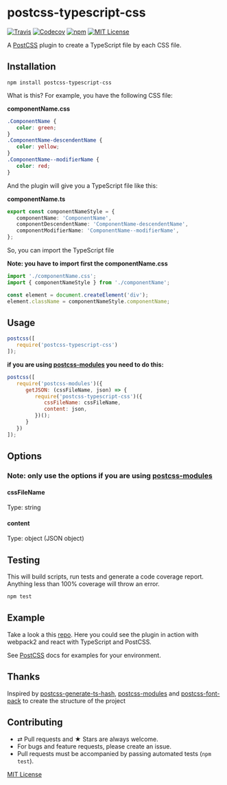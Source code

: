 # postcss-typescript-css

[![Travis](https://img.shields.io/travis/ezavile/postcss-typescript-css.svg?style=flat-square)](https://travis-ci.org/ezavile/postcss-typescript-css)
[![Codecov](https://img.shields.io/codecov/c/github/ezavile/postcss-typescript-css.svg?style=flat-square)](https://codecov.io/gh/ezavile/postcss-typescript-css)
[![npm](https://img.shields.io/npm/v/postcss-typescript-css.svg?style=flat-square)](https://www.npmjs.com/package/postcss-typescript-css)
[![MIT License](https://img.shields.io/npm/l/postcss-typescript-css.svg?style=flat-square)](http://opensource.org/licenses/MIT)

A [PostCSS] plugin to create a TypeScript file by each CSS file.

## Installation
```
npm install postcss-typescript-css
```

What is this? For example, you have the following CSS file:

**componentName.css**
```css
.ComponentName {
   color: green;
}
.ComponentName-descendentName {
   color: yellow;
}
.ComponentName--modifierName {
   color: red;
}
```
And the plugin will give you a TypeScript file like this:

**componentName.ts**
```typescript
export const componentNameStyle = {
   componentName: 'ComponentName',
   componentDescendentName: 'ComponentName-descendentName',
   componentModifierName: 'ComponentName--modifierName',
};
```
So, you can import the TypeScript file

**Note: you have to import first the componentName.css**
```typescript
import './componentName.css';
import { componentNameStyle } from './componentName';

const element = document.createElement('div');
element.className = componentNameStyle.componentName;
```
## Usage
```javascript
postcss([
   require('postcss-typescript-css')
]);
```
**if you are using [postcss-modules] you need to do this:**

```javascript
postcss([
   require('postcss-modules')({
      getJSON: (cssFileName, json) => {
         require('postcss-typescript-css')({
            cssFileName: cssFileName,
            content: json,
         })();
      }
   })
]);
```
## Options
### Note: only use the options if you are using [postcss-modules]
#### cssFileName
Type: string
#### content
Type: object (JSON object)
## Testing
This will build scripts, run tests and generate a code coverage report. Anything less than 100% coverage will throw an error.
```javascript
npm test
```
## Example
Take a look a this [repo]. Here you could see the plugin in action with webpack2 and react with TypeScript and PostCSS.

See [PostCSS] docs for examples for your environment.

## Thanks
Inspired by [postcss-generate-ts-hash], [postcss-modules] and [postcss-font-pack] to create the structure of the project
## Contributing
* ⇄ Pull requests and ★ Stars are always welcome.
* For bugs and feature requests, please create an issue.
* Pull requests must be accompanied by passing automated tests (`npm test`).

[MIT License]

[PostCSS]: https://github.com/postcss/postcss
[postcss-modules]: https://github.com/css-modules/postcss-modules
[repo]: https://github.com/ezavile/postcss-typescript-css-example
[postcss-font-pack]: https://github.com/jedmao/postcss-font-pack
[postcss-generate-ts-hash]: https://github.com/mohsen1/postcss-generate-ts-hash
[semantic-release]: https://github.com/semantic-release/semantic-release
[MIT License]: https://github.com/ezavile/postcss-typescript-css/blob/master/LICENSE
